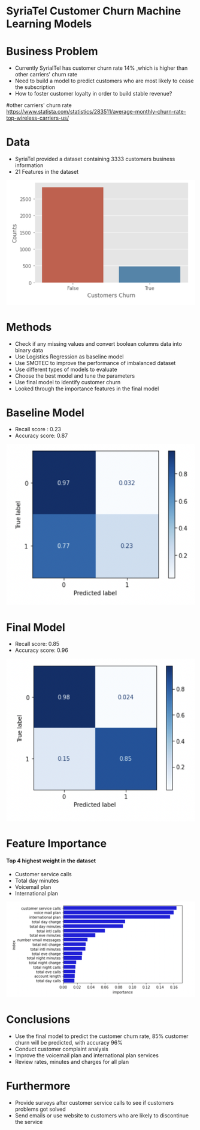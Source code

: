 # SyriaTel Customer Churn Machine Learning Models

# Business Problem

- Currently SyrialTel has customer churn rate 14% ,which is higher than other carriers' churn rate
- Need to build a model to predict customers who are most likely to cease the subscription
- How to foster customer loyalty in order to build stable revenue?



#other carriers' churn rate 
https://www.statista.com/statistics/283511/average-monthly-churn-rate-top-wireless-carriers-us/

# Data

- SyriaTel provided a dataset containing 3333 customers business information
- 21 Features in the dataset



<img src="image/churn.png" />

# Methods

- Check if any missing values and convert boolean columns data into binary data
- Use Logistics Regression as baseline model
- Use SMOTEC to improve the performance of imbalanced dataset
- Use different types of models to evaluate
- Choose the best model and tune the parameters
- Use final model to identify customer churn
- Looked through the importance features in the final model


# Baseline Model

- Recall score : 0.23
- Accuracy score: 0.87


<img src="image/baseline.png" />

# Final Model

- Recall score: 0.85
- Accuracy score: 0.96

<img src="image/finalmodel.png" />

# Feature Importance

#### Top 4  highest weight in the dataset
- Customer service calls
- Total day minutes
- Voicemail plan
- International plan

<img src="image/feature_importance.png" />

# Conclusions

- Use the final model to predict the customer churn rate, 85% customer churn will be predicted, with accuracy 96% 
- Conduct customer complaint analysis
- Improve the voicemail plan and international plan services
- Review rates, minutes and charges for all plan

# Furthermore

- Provide surveys after customer service calls to see if customers problems got solved
- Send emails or use website to customers who are likely to discontinue the service



```python

```
